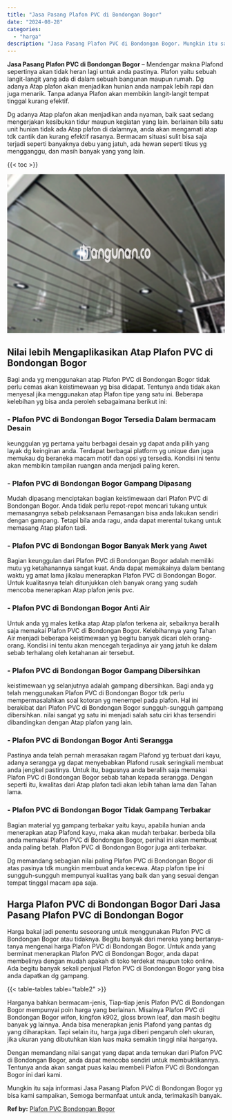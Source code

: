 ```yaml
---
title: "Jasa Pasang Plafon PVC di Bondongan Bogor"
date: "2024-08-28"
categories: 
  - "harga"
description: "Jasa Pasang Plafon PVC di Bondongan Bogor. Mungkin itu saja informasi Jasa Pasang Plafon PVC di Bondongan Bogor yg bisa kami sampaikan, Semoga bermanfaat unt..."
---
```


**Jasa Pasang Plafon PVC di Bondongan Bogor** – Mendengar makna Plafond sepertinya akan tidak heran lagi untuk anda pastinya. Plafon yaitu sebuah langit-langit yang ada di dalam sebuah bangunan maupun rumah. Dg adanya Atap plafon akan menjadikan hunian anda nampak lebih rapi dan juga menarik. Tanpa adanya Plafon akan membikin langit-langit tempat tinggal kurang efektif.

Dg adanya Atap plafon akan menjadikan anda nyaman, baik saat sedang mengerjakan kesibukan tidur maupun kegiatan yang lain. berlainan bila satu unit hunian tidak ada Atap plafon di dalamnya, anda akan mengamati atap tdk cantik dan kurang efektif rasanya. Bermacam situasi sulit bisa saja terjadi seperti banyaknya debu yang jatuh, ada hewan seperti tikus yg mengganggu, dan masih banyak yang yang lain.

{{< toc >}}

![Jasa Pasang Plafon PVC di Bondongan Bogor](/images/flafond-pvc-murah07.png)

## Nilai lebih Mengaplikasikan Atap Plafon PVC di Bondongan Bogor

Bagi anda yg menggunakan atap Plafon PVC di Bondongan Bogor tidak perlu cemas akan keistimewaan yg bisa didapat. Tentunya anda tidak akan menyesal jika menggunakan atap Plafon tipe yang satu ini. Beberapa kelebihan yg bisa anda peroleh sebagaimana berikut ini:

### \- Plafon PVC di Bondongan Bogor Tersedia Dalam bermacam Desain

keunggulan yg pertama yaitu berbagai desain yg dapat anda pilih yang layak dg keinginan anda. Terdapat berbagai platform yg unique dan juga memukau dg beraneka macam motif dan opsi yg tersedia. Kondisi ini tentu akan membikin tampilan ruangan anda menjadi paling keren.

### \- Plafon PVC di Bondongan Bogor Gampang Dipasang

Mudah dipasang menciptakan bagian keistimewaan dari Plafon PVC di Bondongan Bogor. Anda tidak perlu repot-repot mencari tukang untuk memasangnya sebab pelaksanaan Pemasangan bisa anda lakukan sendiri dengan gampang. Tetapi bila anda ragu, anda dapat merental tukang untuk memasang Atap plafon tadi.

### \- Plafon PVC di Bondongan Bogor Banyak Merk yang Awet

Bagian keunggulan dari Plafon PVC di Bondongan Bogor adalah memiliki mutu yg ketahanannya sangat kuat. Anda dapat memakainya dalam bentang waktu yg amat lama jikalau menerapkan Plafon PVC di Bondongan Bogor. Untuk kualitasnya telah ditunjukkan oleh banyak orang yang sudah mencoba menerapkan Atap plafon jenis pvc.

### \- Plafon PVC di Bondongan Bogor Anti Air

Untuk anda yg males ketika atap Atap plafon terkena air, sebaiknya beralih saja memakai Plafon PVC di Bondongan Bogor. Kelebihannya yang Tahan Air menjadi beberapa keistimewaan yg begitu banyak dicari oleh orang-orang. Kondisi ini tentu akan mencegah terjadinya air yang jatuh ke dalam sebab terhalang oleh ketahanan air tersebut.

### \- Plafon PVC di Bondongan Bogor Gampang Dibersihkan

keistimewaan yg selanjutnya adalah gampang dibersihkan. Bagi anda yg telah menggunakan Plafon PVC di Bondongan Bogor tdk perlu mempermasalahkan soal kotoran yg menempel pada plafon. Hal ini berakibat dari Plafon PVC di Bondongan Bogor sungguh-sungguh gampang dibersihkan. nilai sangat yg satu ini menjadi salah satu ciri khas tersendiri dibandingkan dengan Atap plafon yang lain.

### \- Plafon PVC di Bondongan Bogor Anti Serangga

Pastinya anda telah pernah merasakan ragam Plafond yg terbuat dari kayu, adanya serangga yg dapat menyebabkan Plafond rusak seringkali membuat anda jengkel pastinya. Untuk itu, bagusnya anda beralih saja memakai Plafon PVC di Bondongan Bogor sebab tahan kepada serangga. Dengan seperti itu, kwalitas dari Atap plafon tadi akan lebih tahan lama dan Tahan lama.

### \- Plafon PVC di Bondongan Bogor Tidak Gampang Terbakar

Bagian material yg gampang terbakar yaitu kayu, apabila hunian anda menerapkan atap Plafond kayu, maka akan mudah terbakar. berbeda bila anda memakai Plafon PVC di Bondongan Bogor, perihal ini akan membuat anda paling betah. Plafon PVC di Bondongan Bogor juga anti terbakar.

Dg memandang sebagian nilai paling Plafon PVC di Bondongan Bogor di atas pasinya tdk mungkin membuat anda kecewa. Atap plafon tipe ini sungguh-sungguh mempunyai kualitas yang baik dan yang sesuai dengan tempat tinggal macam apa saja.

## Harga Plafon PVC di Bondongan Bogor Dari Jasa Pasang Plafon PVC di Bondongan Bogor

Harga bakal jadi penentu seseorang untuk menggunakan Plafon PVC di Bondongan Bogor atau tidaknya. Begitu banyak dari mereka yang bertanya-tanya mengenai harga Plafon PVC di Bondongan Bogor. Untuk anda yang berminat menerapkan Plafon PVC di Bondongan Bogor, anda dapat membelinya dengan mudah apakah di toko terdekat maupun toko online. Ada begitu banyak sekali penjual Plafon PVC di Bondongan Bogor yang bisa anda dapatkan dg gampang.

{{< table-tables table="table2" >}}

Harganya bahkan bermacam-jenis, Tiap-tiap jenis Plafon PVC di Bondongan Bogor mempunyai poin harga yang berlainan. Misalnya Plafon PVC di Bondongan Bogor wifon, kingfon k902, gloss brown leaf, dan masih begitu banyak yg lainnya. Anda bisa menerapkan jenis Plafond yang pantas dg yang diharapkan. Tapi selain itu, harga juga diberi pengaruh oleh ukuran, jika ukuran yang dibutuhkan kian luas maka semakin tinggi nilai harganya.

Dengan memandang nilai sangat yang dapat anda temukan dari Plafon PVC di Bondongan Bogor, anda dapat mencoba sendiri untuk membuktikannya. Tentunya anda akan sangat puas kalau membeli Plafon PVC di Bondongan Bogor ini dari kami.

Mungkin itu saja informasi Jasa Pasang Plafon PVC di Bondongan Bogor yg bisa kami sampaikan, Semoga bermanfaat untuk anda, terimakasih banyak.

**Ref by:** [Plafon PVC Bondongan Bogor](https://id.wikipedia.org/wiki/Plafon)
